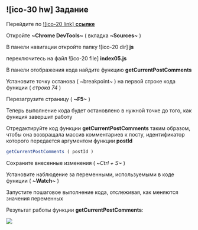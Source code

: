 ## ![ico-30 hw] Задание

Перейдите по [![ico-20 link] **ссылке**](https://garevna.github.io/js-samples/#05)

Откройте **~Chrome DevTools~** ( вкладка **~Sources~** )

В панели навигации откройте папку ![ico-20 dir] **js**

переключитесь на файл ![ico-20 file] **index05.js**

В панели отображения кода найдите функцию  **getCurrentPostComments**

Установите точку останова ( ~breakpoint~ )  на первой строке кода функции ( _строка 74_ )

Перезагрузите страницу ( **~F5~** )

Теперь выполнение кода будет остановлено в нужной точке до того, как функция завершит работу

Отредактируйте код функции   **getCurrentPostComments**   таким образом, чтобы она возвращала массив комментариев к посту, идентификатор которого передается аргументом функции  **postId**

~~~javascript
getCurrentPostComments ( postId )
~~~

Сохраните внесенные изменения ( _~Ctrl + S~_ )

Установите наблюдение за переменными, используемыми в коде функции ( **~Watch~** )

Запустите пошаговое выполнение кода, отслеживая, как меняются значения переменных

Результат работы функции **getCurrentPostComments**:

![](http://icecream.me/uploads/ecfe1bff8e5f39ddb2f24ab8504b531e.png)
